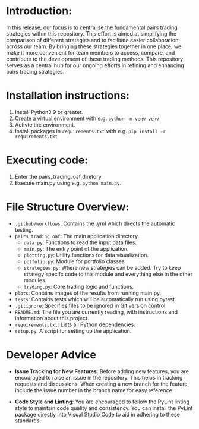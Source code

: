 # Introduction:

In this release, our focus is to centralise the fundamental pairs trading strategies within this repository. This effort is aimed at simplifying the comparison of different strategies and to facilitate easier collaboration across our team. By bringing these strategies together in one place, we make it more convenient for team members to access, compare, and contribute to the development of these trading methods. This repository serves as a central hub for our ongoing efforts in refining and enhancing pairs trading strategies.

# Installation instructions:

1. Install Python3.9 or greater.
2. Create a virtual environment with e.g. `python -m venv venv`
3. Activte the environment.
4. Install packages in `requirements.txt` with e.g. `pip install -r requirements.txt`

# Executing code:

1. Enter the pairs_trading_oaf diretory.
2. Execute main.py using e.g. `python main.py`.

# File Structure Overview:

- `.github/workflows`: Contains the .yml which directs the automatic testing.
- `pairs_trading_oaf`: The main application directory.
  - `data.py`: Functions to read the input data files.
  - `main.py`: The entry point of the application.
  - `plotting.py`: Utility functions for data visualization.
  - `potfolio.py`: Module for portfolio classes
  - `strategies.py`: Where new strategies can be added.
                     Try to keep strategy specifc code to this module 
                     and everything else in the other modules.
  - `trading.py`: Core trading logic and functions.
- `plots`: Contains images of the results from running main.py.
- `tests`: Contains tests which will be automatically run using pytest.
- `.gitignore`: Specifies files to be ignored in Git version control.
- `README.md`: The file you are currently reading, with instructions and information about this project.
- `requirements.txt`: Lists all Python dependencies.
- `setup.py`: A script for setting up the application.

# Developer Advice

- **Issue Tracking for New Features**: Before adding new features, you are encouraged to raise an issue in the repository. This helps in tracking requests and discussions. When creating a new branch for the feature, include the issue number in the branch name for easy reference.

- **Code Style and Linting**: You are encouraged to follow the PyLint linting style to maintain code quality and consistency. You can install the PyLint package directly into Visual Studio Code to aid in adhering to these standards.
